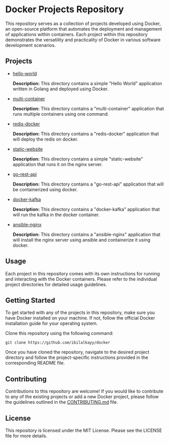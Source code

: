 # **Docker Projects Repository**

This repository serves as a collection of projects developed using Docker, an open-source platform that automates the deployment and management of applications within containers. Each project within this repository demonstrates the versatility and practicality of Docker in various software development scenarios.

## **Projects**

- [hello-world](https://github.com/ibilalkayy/docker/tree/main/hello-world)

    **Description:** This directory contains a simple "Hello World" application written in Golang and deployed using Docker.

- [multi-container](https://github.com/ibilalkayy/docker/tree/main/multi-container)

    **Description:** This directory contains a "multi-container" application that runs multiple containers using one command.

- [redis-docker](https://github.com/ibilalkayy/docker/tree/main/redis-docker)

    **Description:** This directory contains a "redis-docker" application that will deploy the redis on docker.

- [static-website](https://github.com/ibilalkayy/docker/tree/main/static-website)

    **Description:** This directory contains a simple "static-website" application that runs it on the nginx server.

- [go-rest-api](https://github.com/ibilalkayy/docker/tree/main/go-rest-api)

    **Description:** This directory contains a "go-rest-api" application that will be containerized using docker.

- [docker-kafka](https://github.com/ibilalkayy/docker/tree/main/docker-kafka)

    **Description:** This directory contains a "docker-kafka" application that will run the kafka in the docker container.

- [ansible-nginx](https://github.com/ibilalkayy/docker/tree/main/ansible-nginx)

    **Description:** This directory contains a "ansible-nginx" application that will install the nginx server using ansible and containerize it using docker.

## **Usage**

Each project in this repository comes with its own instructions for running and interacting with the Docker containers. Please refer to the individual project directories for detailed usage guidelines.

## **Getting Started**

To get started with any of the projects in this repository, make sure you have Docker installed on your machine. If not, follow the official Docker installation guide for your operating system.

Clone this repository using the following command:

    git clone https://github.com/ibilalkayy/docker

Once you have cloned the repository, navigate to the desired project directory and follow the project-specific instructions provided in the corresponding README file.

## **Contributing**

Contributions to this repository are welcome! If you would like to contribute to any of the existing projects or add a new Docker project, please follow the guidelines outlined in the [CONTRIBUTING.md](CONTRIBUTING.md) file.

## **License**

This repository is licensed under the MIT License. Please see the LICENSE file for more details.

